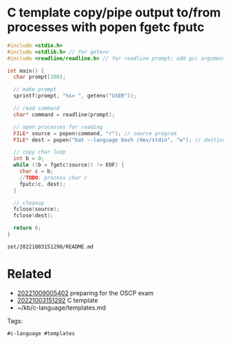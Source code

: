 # C template copy/pipe output to/from processes with popen fgetc fputc
```c
#include <stdio.h>
#include <stdlib.h> // for getenv
#include <readline/readline.h> // for readline prompt; add gcc argument -lreadline

int main() {
  char prompt[100];

  // make prompt
  sprintf(prompt, "%s> ", getenv("USER"));

  // read command
  char* command = readline(prompt);

  // open processes for reading
  FILE* source = popen(command, "r"); // source program
  FILE* dest = popen("bat --language bash /dev/stdin", "w"); // destination program to pipe to

  // copy char loop
  int b = 0;
  while ((b = fgetc(source)) != EOF) {
    char c = b;
    //TODO: process char c
    fputc(c, dest);
  }

  // cleanup
  fclose(source);
  fclose(dest);

  return 0;
}
```
` zet/20221003151290/README.md `

# Related

- [20221009005402](/zet/20221009005402/README.md) preparing for the OSCP exam
- [20221003151292](/zet/20221003151292/README.md) C template
- ~/kb/c-language/templates.md

Tags:

    #c-language #templates 
